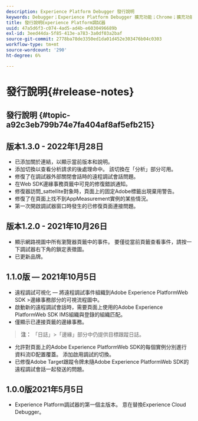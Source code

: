 ```yaml
---
description: Experience Platform Debugger 發行說明
keywords: Debugger；Experience Platform Debugger 擴充功能；Chrome；擴充功能；發行說明
title: 發行說明Experience Platform調試器
uuid: 47a5d6f3-c074-4ad5-ad4b-e6030496689b
exl-id: 3eed44da-5f85-413e-a783-3a0df03a2baf
source-git-commit: 2778ba78de3350ed1da01d452e303476b04c0303
workflow-type: tm+mt
source-wordcount: '290'
ht-degree: 6%

---
```


# 發行說明{#release-notes}

## 發行說明 {#topic-a92c3eb799b74e7fa404af8af5efb215}

## 版本1.3.0 - 2022年1月28日

* 已添加關於連結，以顯示當前版本和說明。
* 添加切換以查看分析請求的後處理命中。 該切換在「分析」部分可用。
* 修復了在調試器外部關閉會話時的遠程調試會話問題。
* 在Web SDK邊緣事務頁籤中可見的修復錯誤通知。
* 修復器訪問_sattellite對象時，頁面上的固定Adobe標籤出現棄用警告。
* 修復了在頁面上找不到AppMeasurement實例的某些情況。
* 第一次開啟調試器窗口時發生的已修復頁面連接問題。

## 版本1.2.0 - 2021年10月26日

* 顯示網路視圖中所有瀏覽器頁籤中的事件。 要僅從當前頁籤查看事件，請按一下調試器右下角的鎖定表徵圖。
* 已更新品牌。

## 1.1.0版 — 2021年10月5日

* 遠程調試可視化 — 將遠程調試事件組織到Adobe Experience PlatformWeb SDK >邊緣事務部分的可視流程圖中。
* 啟動新的遠程調試會話時，需要頁面上使用的Adobe Experience PlatformWeb SDK IMS組織與登錄的組織匹配。
* 僅顯示已連接頁籤的邊緣事務。

> **注：** 「日誌」>「邊緣」部分中仍提供目標跟蹤日誌。
* 允許對頁面上的Adobe Experience PlatformWeb SDK的每個實例分別進行資料流ID配置覆蓋。 添加啟用調試的切換。
* 已修復Adobe Target跟蹤令牌未隨Adobe Experience PlatformWeb SDK的遠程調試會話一起發送的問題。

## 1.0.0版2021年5月5日

* Experience Platform調試器的第一個主版本。 意在替換Experience Cloud Debugger。
